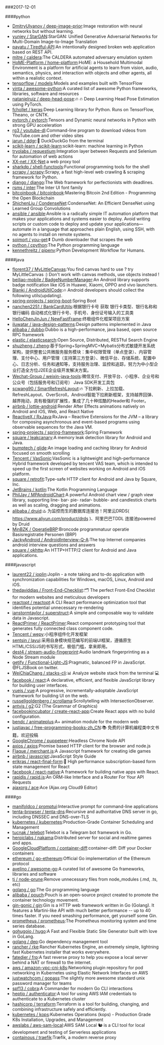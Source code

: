 ###2017-12-01

####python
* [DmitryUlyanov / deep-image-prior](https://github.com/DmitryUlyanov/deep-image-prior):Image restoration with neural networks but without learning.
* [yunjey / StarGAN](https://github.com/yunjey/StarGAN):StarGAN: Unified Generative Adversarial Networks for Multi-Domain Image-to-Image Translation
* [payatu / Tiredful-API](https://github.com/payatu/Tiredful-API):An intentionally designed broken web application based on REST API.
* [mitre / caldera](https://github.com/mitre/caldera):The CALDERA automated adversary emulation system
* [HoME-Platform / home-platform](https://github.com/HoME-Platform/home-platform):HoME: a Household Multimodal Environment is a platform for artificial agents to learn from vision, audio, semantics, physics, and interaction with objects and other agents, all within a realistic context.
* [tensorflow / models](https://github.com/tensorflow/models):Models and examples built with TensorFlow
* [vinta / awesome-python](https://github.com/vinta/awesome-python):A curated list of awesome Python frameworks, libraries, software and resources
* [natanielruiz / deep-head-pose](https://github.com/natanielruiz/deep-head-pose):🔥 🔥 Deep Learning Head Pose Estimation using PyTorch.
* [fchollet / keras](https://github.com/fchollet/keras):Deep Learning library for Python. Runs on TensorFlow, Theano, or CNTK.
* [pytorch / pytorch](https://github.com/pytorch/pytorch):Tensors and Dynamic neural networks in Python with strong GPU acceleration
* [rg3 / youtube-dl](https://github.com/rg3/youtube-dl):Command-line program to download videos from YouTube.com and other video sites
* [jarun / ddgr](https://github.com/jarun/ddgr):🦆 DuckDuckGo from the terminal
* [scikit-learn / scikit-learn](https://github.com/scikit-learn/scikit-learn):scikit-learn: machine learning in Python
* [tryolabs / requestium](https://github.com/tryolabs/requestium):Integration layer between Requests and Selenium for automation of web actions
* [XX-net / XX-Net](https://github.com/XX-net/XX-Net):a web proxy tool
* [sharkdp / shell-functools](https://github.com/sharkdp/shell-functools):Functional programming tools for the shell
* [scrapy / scrapy](https://github.com/scrapy/scrapy):Scrapy, a fast high-level web crawling & scraping framework for Python.
* [django / django](https://github.com/django/django):The Web framework for perfectionists with deadlines.
* [rsms / inter](https://github.com/rsms/inter):The Inter UI font family
* [bitcoinbook / bitcoinbook](https://github.com/bitcoinbook/bitcoinbook):Mastering Bitcoin 2nd Edition - Programming the Open Blockchain
* [ShichenLiu / CondenseNet](https://github.com/ShichenLiu/CondenseNet):CondenseNet: An Efficient DenseNet using Learned Group Convolutions
* [ansible / ansible](https://github.com/ansible/ansible):Ansible is a radically simple IT automation platform that makes your applications and systems easier to deploy. Avoid writing scripts or custom code to deploy and update your applications— automate in a language that approaches plain English, using SSH, with no agents to install on remote systems.
* [soimort / you-get](https://github.com/soimort/you-get):⏬ Dumb downloader that scrapes the web
* [python / cpython](https://github.com/python/cpython):The Python programming language
* [kennethreitz / pipenv](https://github.com/kennethreitz/pipenv):Python Development Workflow for Humans.

####java
* [florent37 / MyLittleCanvas](https://github.com/florent37/MyLittleCanvas):You find canvas hard to use ? try MyLittleCanvas :) Don't work with canvas methods, use objects instead !
* [beiliao-mobile / BadgeNumberManager](https://github.com/beiliao-mobile/BadgeNumberManager):An Android library supports badge notification like iOS in Huawei, Xiaomi, OPPO and vivo launchers.
* [Blankj / AndroidUtilCode](https://github.com/Blankj/AndroidUtilCode):🔥 Android developers should collect the following utils(updating).
* [spring-projects / spring-boot](https://github.com/spring-projects/spring-boot):Spring Boot
* [nanchen2251 / BankCardUtils](https://github.com/nanchen2251/BankCardUtils):根据银行卡号 获取 银行卡类型、银行名称和银行编码 自动格式化银行卡号、手机号、身份证号输入的工具类
* [HelloChenJinJun / NewFastFrame](https://github.com/HelloChenJinJun/NewFastFrame):终极组件化框架项目方案
* [iluwatar / java-design-patterns](https://github.com/iluwatar/java-design-patterns):Design patterns implemented in Java
* [alibaba / dubbo](https://github.com/alibaba/dubbo):Dubbo is a high-performance, java based, open source RPC framework
* [elastic / elasticsearch](https://github.com/elastic/elasticsearch):Open Source, Distributed, RESTful Search Engine
* [shuzheng / zheng](https://github.com/shuzheng/zheng):基于Spring+SpringMVC+Mybatis分布式敏捷开发系统架构，提供整套公共微服务服务模块：集中权限管理（单点登录）、内容管理、支付中心、用户管理（支持第三方登录）、微信平台、存储系统、配置中心、日志分析、任务和通知等，支持服务治理、监控和追踪，努力为中小型企业打造全方位J2EE企业级开发解决方案。
* [Wechat-Group / weixin-java-tools](https://github.com/Wechat-Group/weixin-java-tools):微信支付、开放平台、小程序、企业号和公众号（包括服务号和订阅号） Java SDK开发工具包
* [scwang90 / SmartRefreshLayout](https://github.com/scwang90/SmartRefreshLayout):🔥 下拉刷新、上拉加载、RefreshLayout、OverScroll，Android智能下拉刷新框架，支持越界回弹、越界拖动，具有极强的扩展性，集成了几十种炫酷的Header和 Footer。
* [airbnb / lottie-android](https://github.com/airbnb/lottie-android):Render After Effects animations natively on Android and iOS, Web, and React Native
* [ReactiveX / RxJava](https://github.com/ReactiveX/RxJava):RxJava – Reactive Extensions for the JVM – a library for composing asynchronous and event-based programs using observable sequences for the Java VM.
* [spring-projects / spring-framework](https://github.com/spring-projects/spring-framework):Spring Framework
* [square / leakcanary](https://github.com/square/leakcanary):A memory leak detection library for Android and Java.
* [bumptech / glide](https://github.com/bumptech/glide):An image loading and caching library for Android focused on smooth scrolling
* [Tencent / VasSonic](https://github.com/Tencent/VasSonic):VasSonic is a lightweight and high-performance Hybrid framework developed by tencent VAS team, which is intended to speed up the first screen of websites working on Android and iOS platform.
* [square / retrofit](https://github.com/square/retrofit):Type-safe HTTP client for Android and Java by Square, Inc.
* [JetBrains / kotlin](https://github.com/JetBrains/kotlin):The Kotlin Programming Language
* [PhilJay / MPAndroidChart](https://github.com/PhilJay/MPAndroidChart):A powerful Android chart view / graph view library, supporting line- bar- pie- radar- bubble- and candlestick charts as well as scaling, dragging and animations.
* [alibaba / druid](https://github.com/alibaba/druid):♨️ 为监控而生的数据库连接池！阿里云DRDS( https://www.aliyun.com/product/drds )、阿里巴巴TDDL 连接池powered by Druid
* [MinBZK / OperatieBRP](https://github.com/MinBZK/OperatieBRP):Broncode programmatuur operatie Basisregistratie Personen (BRP)
* [JackyAndroid / AndroidInterview-Q-A](https://github.com/JackyAndroid/AndroidInterview-Q-A):The top Internet companies android interview questions and answers
* [square / okhttp](https://github.com/square/okhttp):An HTTP+HTTP/2 client for Android and Java applications.

####javascript
* [laurent22 / joplin](https://github.com/laurent22/joplin):Joplin - a note taking and to-do application with synchronization capabilities for Windows, macOS, Linux, Android and iOS.
* [thedaviddias / Front-End-Checklist](https://github.com/thedaviddias/Front-End-Checklist):🗂 The perfect Front-End Checklist for modern websites and meticulous developers
* [reactopt / reactopt](https://github.com/reactopt/reactopt):A CLI React performance optimization tool that identifies potential unnecessary re-rendering
* [ianstormtaylor / superstruct](https://github.com/ianstormtaylor/superstruct):A simple and composable way to validate data in Javascript.
* [ReactPrimer / ReactPrimer](https://github.com/ReactPrimer/ReactPrimer):React component prototyping tool that generates fully connected class component code.
* [Tencent / wepy](https://github.com/Tencent/wepy):小程序组件化开发框架
* [sentsin / layui](https://github.com/sentsin/layui):采用自身模块规范编写的前端UI框架，遵循原生HTML/CSS/JS的书写形式，极低门槛，拿来即用。
* [dest4 / stream-audio-fingerprint](https://github.com/dest4/stream-audio-fingerprint):Audio landmark fingerprinting as a Node Stream module
* [getify / Functional-Light-JS](https://github.com/getify/Functional-Light-JS):Pragmatic, balanced FP in JavaScript. @FLJSBook on twitter.
* [WeiChiaChang / stacks-cli](https://github.com/WeiChiaChang/stacks-cli):📊 Analyze website stack from the terminal 💻
* [facebook / react](https://github.com/facebook/react):A declarative, efficient, and flexible JavaScript library for building user interfaces.
* [vuejs / vue](https://github.com/vuejs/vue):A progressive, incrementally-adoptable JavaScript framework for building UI on the web.
* [russellgoldenberg / scrollama](https://github.com/russellgoldenberg/scrollama):Scrollytelling with IntersectionObserver.
* [antvis / g2](https://github.com/antvis/g2):G2 (The Grammar of Graphics)
* [facebookincubator / create-react-app](https://github.com/facebookincubator/create-react-app):Create React apps with no build configuration.
* [bendc / animateplus](https://github.com/bendc/animateplus):A+ animation module for the modern web
* [justjavac / free-programming-books-zh_CN](https://github.com/justjavac/free-programming-books-zh_CN):📚 免费的计算机编程类中文书籍，欢迎投稿
* [GoogleChrome / puppeteer](https://github.com/GoogleChrome/puppeteer):Headless Chrome Node API
* [axios / axios](https://github.com/axios/axios):Promise based HTTP client for the browser and node.js
* [Flaque / merchant.js](https://github.com/Flaque/merchant.js):A Javascript framework for creating idle games
* [airbnb / javascript](https://github.com/airbnb/javascript):JavaScript Style Guide
* [erikras / react-final-form](https://github.com/erikras/react-final-form):🏁 High performance subscription-based form state management for React
* [facebook / react-native](https://github.com/facebook/react-native):A framework for building native apps with React.
* [rapidjs / rapid.js](https://github.com/rapidjs/rapid.js):An ORM-like Interface and a Router For Your API Requests
* [ajaxorg / ace](https://github.com/ajaxorg/ace):Ace (Ajax.org Cloud9 Editor)

####go
* [manifoldco / promptui](https://github.com/manifoldco/promptui):Interactive prompt for command-line applications
* [tenta-browser / tenta-dns](https://github.com/tenta-browser/tenta-dns):Recursive and authoritative DNS server in go, including DNSSEC and DNS-over-TLS
* [kubernetes / kubernetes](https://github.com/kubernetes/kubernetes):Production-Grade Container Scheduling and Management
* [tucnak / telebot](https://github.com/tucnak/telebot):Telebot is a Telegram bot framework in Go.
* [heroiclabs / nakama](https://github.com/heroiclabs/nakama):Distributed server for social and realtime games and apps.
* [GoogleCloudPlatform / container-diff](https://github.com/GoogleCloudPlatform/container-diff):container-diff: Diff your Docker containers
* [ethereum / go-ethereum](https://github.com/ethereum/go-ethereum):Official Go implementation of the Ethereum protocol
* [avelino / awesome-go](https://github.com/avelino/awesome-go):A curated list of awesome Go frameworks, libraries and software
* [tj / node-prune](https://github.com/tj/node-prune):Remove unnecessary files from node_modules (.md, .ts, etc)
* [golang / go](https://github.com/golang/go):The Go programming language
* [alibaba / pouch](https://github.com/alibaba/pouch):Pouch is an open-source project created to promote the container technology movement.
* [gin-gonic / gin](https://github.com/gin-gonic/gin):Gin is a HTTP web framework written in Go (Golang). It features a Martini-like API with much better performance -- up to 40 times faster. If you need smashing performance, get yourself some Gin.
* [prometheus / prometheus](https://github.com/prometheus/prometheus):The Prometheus monitoring system and time series database.
* [gohugoio / hugo](https://github.com/gohugoio/hugo):A Fast and Flexible Static Site Generator built with love in GoLang.
* [golang / dep](https://github.com/golang/dep):Go dependency management tool
* [rancher / rke](https://github.com/rancher/rke):Rancher Kubernetes Engine, an extremely simple, lightning fast Kubernetes installer that works everywhere.
* [fatedier / frp](https://github.com/fatedier/frp):A fast reverse proxy to help you expose a local server behind a NAT or firewall to the internet.
* [aws / amazon-vpc-cni-k8s](https://github.com/aws/amazon-vpc-cni-k8s):Networking plugin repository for pod networking in Kubernetes using Elastic Network Interfaces on AWS
* [justwatchcom / gopass](https://github.com/justwatchcom/gopass):The slightly more awesome standard unix password manager for teams
* [spf13 / cobra](https://github.com/spf13/cobra):A Commander for modern Go CLI interactions
* [heptio / authenticator](https://github.com/heptio/authenticator):A tool for using AWS IAM credentials to authenticate to a Kubernetes cluster
* [hashicorp / terraform](https://github.com/hashicorp/terraform):Terraform is a tool for building, changing, and combining infrastructure safely and efficiently.
* [kubernetes / kops](https://github.com/kubernetes/kops):Kubernetes Operations (kops) - Production Grade K8s Installation, Upgrades, and Management
* [awslabs / aws-sam-local](https://github.com/awslabs/aws-sam-local):AWS SAM Local 🐿 is a CLI tool for local development and testing of Serverless applications
* [containous / traefik](https://github.com/containous/traefik):Træfik, a modern reverse proxy
